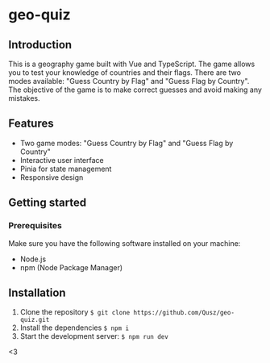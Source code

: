 # geo-quiz

## Introduction

This is a geography game built with Vue and TypeScript. The game allows you to test your knowledge of countries and their flags. There are two modes available: "Guess Country by Flag" and "Guess Flag by Country". The objective of the game is to make correct guesses and avoid making any mistakes.

## Features

- Two game modes: "Guess Country by Flag" and "Guess Flag by Country"
- Interactive user interface
- Pinia for state management
- Responsive design

## Getting started

### Prerequisites

Make sure you have the following software installed on your machine:

- Node.js
- npm (Node Package Manager)

## Installation

1. Clone the repository ```$ git clone https://github.com/Qusz/geo-quiz.git```
2. Install the dependencies ```$ npm i```
3. Start the development server: ```$ npm run dev```

<3